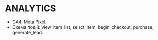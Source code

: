 ﻿# ANALYTICS

- GA4, Meta Pixel.
- Схема подій: view_item_list, select_item, begin_checkout, purchase, generate_lead.
